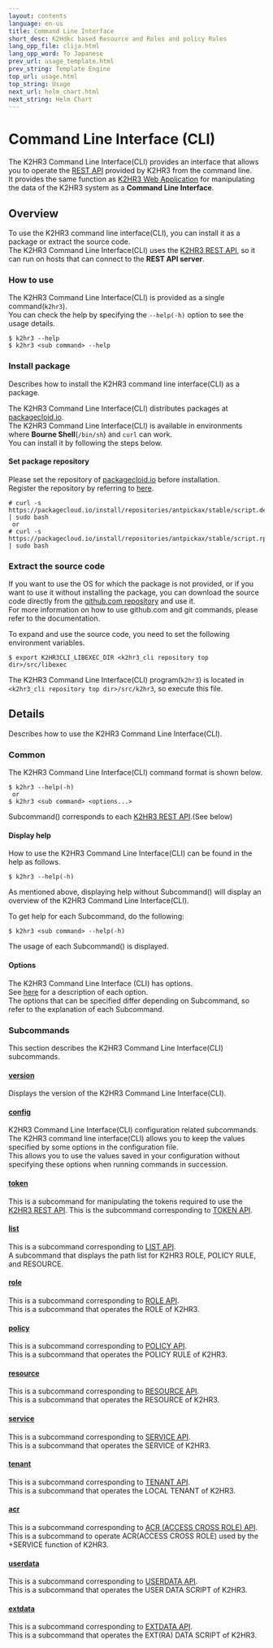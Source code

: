 ```yaml
---
layout: contents
language: en-us
title: Command Line Interface
short_desc: K2Hdkc based Resource and Roles and policy Rules
lang_opp_file: clija.html
lang_opp_word: To Japanese
prev_url: usage_template.html
prev_string: Template Engine
top_url: usage.html
top_string: Usage
next_url: helm_chart.html
next_string: Helm Chart
---
```


# Command Line Interface (CLI)
The K2HR3 Command Line Interface(CLI) provides an interface that allows you to operate the [REST API](api.html) provided by K2HR3 from the command line.  
It provides the same function as [K2HR3 Web Application](usage_app.html) for manipulating the data of the K2HR3 system as a **Command Line Interface**.  

## Overview
To use the K2HR3 command line interface(CLI), you can install it as a package or extract the source code.  
The K2HR3 Command Line Interface(CLI) uses the [K2HR3 REST API](api.html), so it can run on hosts that can connect to the **REST API server**.  

### How to use
The K2HR3 Command Line Interface(CLI) is provided as a single command(`k2hr3`).  
You can check the help by specifying the `--help(-h)` option to see the usage details.  
```
$ k2hr3 --help
$ k2hr3 <sub command> --help
```

### Install package
Describes how to install the K2HR3 command line interface(CLI) as a package.  

The K2HR3 Command Line Interface(CLI) distributes packages at [packagecloid.io](https://packagecloud.io/app/antpickax/stable/search?q=k2hr3-cli).  
The K2HR3 Command Line Interface(CLI) is available in environments where **Bourne Shell**(`/bin/sh`) and `curl` can work.  
You can install it by following the steps below.  

#### Set package repository
Please set the repository of [packagecloid.io](https://packagecloud.io/antpickax/stable) before installation.  
Register the repository by referring to [here](https://packagecloud.io/antpickax/stable/install).  
```
# curl -s https://packagecloud.io/install/repositories/antpickax/stable/script.deb.sh | sudo bash
 or
# curl -s https://packagecloud.io/install/repositories/antpickax/stable/script.rpm.sh | sudo bash
```

### Extract the source code
If you want to use the OS for which the package is not provided, or if you want to use it without installing the package, you can download the source code directly from the [github.com repository](https://github.com/yahoojapan/k2hr3_cli) and use it.  
For more information on how to use github.com and git commands, please refer to the documentation.  

To expand and use the source code, you need to set the following environment variables.  
```
$ export K2HR3CLI_LIBEXEC_DIR <k2hr3_cli repository top dir>/src/libexec
```
The K2HR3 Command Line Interface(CLI) program(`k2hr3`) is located in `<k2hr3_cli repository top dir>/src/k2hr3`, so execute this file.  

## Details
Describes how to use the K2HR3 Command Line Interface(CLI).

### Common
The K2HR3 Command Line Interface(CLI) command format is shown below.  
```
$ k2hr3 --help(-h)
 or
$ k2hr3 <sub command> <options...>
```
Subcommand(**<sub command>**) corresponds to each [K2HR3 REST API](api.html).(See below)  

#### Display help
How to use the K2HR3 Command Line Interface(CLI) can be found in the help as follows.  
```
$ k2hr3 --help(-h)
```
As mentioned above, displaying help without Subcommand(**<sub command>**) will display an overview of the K2HR3 Command Line Interface(CLI).  

To get help for each Subcommand, do the following:  
```
$ k2hr3 <sub command> --help(-h)
```
The usage of each Subcommand(**<sub command>**) is displayed.  

#### Options
The K2HR3 Command Line Interface (CLI) has options.  
See [here](cli_options.html) for a description of each option.  
The options that can be specified differ depending on Subcommand, so refer to the explanation of each Subcommand.  

### Subcommands
This section describes the K2HR3 Command Line Interface(CLI) subcommands.

#### [version](cli_version.html)
Displays the version of the K2HR3 Command Line Interface(CLI).

#### [config](cli_config.html)
K2HR3 Command Line Interface(CLI) configuration related subcommands.  
The K2HR3 command line interface(CLI) allows you to keep the values specified by some options in the configuration file.  
This allows you to use the values saved in your configuration without specifying these options when running commands in succession.  

#### [token](cli_token.html)
This is a subcommand for manipulating the tokens required to use the [K2HR3 REST API](api.html).
This is the subcommand corresponding to [TOKEN API](api_token.html).

#### [list](cli_list.html)
This is a subcommand corresponding to [LIST API](api_list.html).  
A subcommand that displays the path list for K2HR3 ROLE, POLICY RULE, and RESOURCE.  

#### [role](cli_role.html)
This is a subcommand corresponding to [ROLE API](api_role.html).  
This is a subcommand that operates the ROLE of K2HR3.  

#### [policy](cli_policy.html)
This is a subcommand corresponding to [POLICY API](api_policy.html).  
This is a subcommand that operates the POLICY RULE of K2HR3.  

#### [resource](cli_resource.html)
This is a subcommand corresponding to [RESOURCE API](api_resource.html).  
This is a subcommand that operates the RESOURCE of K2HR3.  

#### [service](cli_service.html)
This is a subcommand corresponding to [SERVICE API](api_service.html).  
This is a subcommand that operates the SERVICE of K2HR3.  

#### [tenant](cli_tenant.html)
This is a subcommand corresponding to [TENANT API](api_service.html).  
This is a subcommand that operates the LOCAL TENANT of K2HR3.  

#### [acr](cli_acr.html)
This is a subcommand corresponding to [ACR (ACCESS CROSS ROLE) API](api_acr.html).  
This is a subcommand to operate ACR(ACCESS CROSS ROLE) used by the +SERVICE function of K2HR3.  

#### [userdata](cli_userdata.html)
This is a subcommand corresponding to [USERDATA API](api_userdata.html).  
This is a subcommand that operates the USER DATA SCRIPT of K2HR3.  

#### [extdata](cli_extdata.html)
This is a subcommand corresponding to [EXTDATA API](api_extdata.html).  
This is a subcommand that operates the EXT(RA) DATA SCRIPT of K2HR3.  
